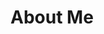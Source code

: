# About Me

<!-- ## 基本信息
* 姓名：孔维尚(25岁)
* 手机：17602172228
* 应聘职位：前端开发工程师
* Email：1770676788@qq.com
* 学历：烟台大学(2016年毕业)、本科、机电自动化专业
* [个人网站/技术博客](https://webkws.github.io/nicolas_blog/blogs/)/[Github](https://github.com/webkws)

## 公司项目
* [女神派租赁平台](http://m.msparis.com/)->**在线运营中**
  
  负责奢侈品租赁平台的前台部分,独立搭建前端架构。技术栈：**ES6 + Vue全家桶 + lodash + Nuxt**

* [每天慧O2O平台](http://h.meitianhui.com/wap/)->**已不再维护**
* 公司各种后台、活动页 -> **Vue全家桶 + Element-UI**  

## 个人项目
* [博客](https://webkws.github.io/nicolas_blog/) -> **VuePress**
* [cnode](http://webkws.coding.me) -> **Vue全家桶 + Mint-UI**


## 掌握技能
* 熟悉前端项目的规范和优化
* 技术栈：ES6 => Vue全家桶 + Nuxt, 读过源码
* 像素级还原设计稿，了解各大浏览器和终端的适配
* 基于Google编程，顺利阅读国外文档、问答社区、issue -->